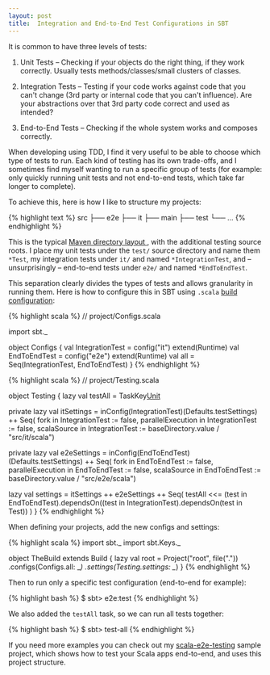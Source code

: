 ```yaml
---
layout: post
title:  Integration and End-to-End Test Configurations in SBT
---
```


It is common to have three levels of tests:

1. Unit Tests – Checking if your objects do the right thing, if they work correctly. Usually tests methods/classes/small clusters of classes.

2. Integration Tests – Testing if your code works against code that you can't change (3rd party or internal code that you can't influence). Are your abstractions over that 3rd party code correct and used as intended?

3. End-to-End Tests – Checking if the whole system works and composes correctly.

When developing using TDD, I find it very useful to be able to choose which type of tests to run. Each kind of testing has its own trade-offs, and I sometimes find myself wanting to run a specific group of tests (for example: only quickly running unit tests and not end-to-end tests, which take far longer to complete).

To achieve this, here is how I like to structure my projects:

{% highlight text %}
src
├── e2e
├── it
├── main
├── test
└── ...
{% endhighlight %}

This is the typical [Maven directory layout ](http://maven.apache.org/guides/introduction/introduction-to-the-standard-directory-layout.html), with the additional testing source roots. I place my unit tests under the `test/` source directory and name them `*Test`, my integration tests under `it/` and named `*IntegrationTest`, and – unsurprisingly – end-to-end tests under `e2e/` and named `*EndToEndTest`.

This separation clearly divides the types of tests and allows granularity in running them. Here is how to configure this in SBT using `.scala` [build configuration](http://www.scala-sbt.org/0.13.5/docs/Getting-Started/Full-Def.html):

{% highlight scala %}
// project/Configs.scala

import sbt._

object Configs {
  val IntegrationTest = config("it") extend(Runtime)
  val EndToEndTest = config("e2e") extend(Runtime)
  val all = Seq(IntegrationTest, EndToEndTest)
}
{% endhighlight %}

{% highlight scala %}
// project/Testing.scala

object Testing {
  lazy val testAll = TaskKey[Unit]("test-all")

  private lazy val itSettings =
    inConfig(IntegrationTest)(Defaults.testSettings) ++
    Seq(
      fork in IntegrationTest := false,
      parallelExecution in IntegrationTest := false,
      scalaSource in IntegrationTest := baseDirectory.value / "src/it/scala")

  private lazy val e2eSettings =
    inConfig(EndToEndTest)(Defaults.testSettings) ++
    Seq(
      fork in EndToEndTest := false,
      parallelExecution in EndToEndTest := false,
      scalaSource in EndToEndTest := baseDirectory.value / "src/e2e/scala")

  lazy val settings = itSettings ++ e2eSettings ++ Seq(
    testAll <<= (test in EndToEndTest).dependsOn((test in IntegrationTest).dependsOn(test in Test))
  )
}
{% endhighlight %}

When defining your projects, add the new configs and settings:

{% highlight scala %}
import sbt._
import sbt.Keys._

object TheBuild extends Build {
  lazy val root = Project("root", file("."))
    .configs(Configs.all: _*)
    .settings(Testing.settings: _*)
}
{% endhighlight %}

Then to run only a specific test configuration (end-to-end for example):

{% highlight bash %}
$ sbt> e2e:test
{% endhighlight %}

We also added the `testAll` task, so we can run all tests together:

{% highlight bash %}
$ sbt> test-all
{% endhighlight %}

If you need more examples you can check out my [scala-e2e-testing](https://github.com/orrsella/scala-e2e-testing/tree/master/memento/project) sample project, which shows how to test your Scala apps end-to-end, and uses this project structure.
